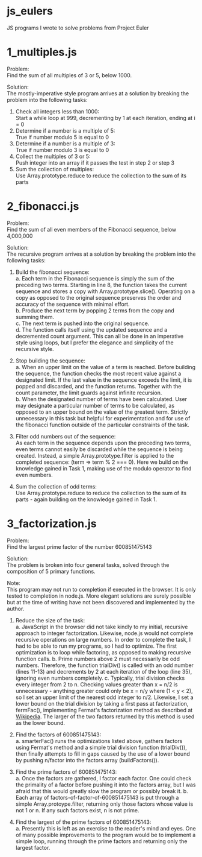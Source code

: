 # js_eulers
JS programs I wrote to solve problems from Project Euler

# 1_multiples.js

Problem:  
Find the sum of all multiples of 3 or 5, below 1000.

Solution:  
The mostly-imperative style program arrives at a solution by breaking the problem into the following tasks:

1. Check all integers less than 1000:  
Start a while loop at 999, decrementing by 1 at each iteration, ending at i = 0
2. Determine if a number is a multiple of 5:  
True if number modulo 5 is equal to 0
3. Determine if a number is a multiple of 3:  
True if number modulo 3 is equal to 0
4. Collect the multiples of 3 or 5:  
Push integer into an array if it passes the test in step 2 or step 3
5. Sum the collection of multiples:  
Use Array.prototype.reduce to reduce the collection to the sum of its parts

# 2_fibonacci.js

Problem:  
Find the sum of all even members of the Fibonacci sequence, below 4,000,000 

Solution:  
The recursive program arrives at a solution by breaking the problem into the following tasks:

1. Build the fibonacci sequence:  
a. Each term in the Fibonacci sequence is simply the sum of the preceding two terms. Starting in line 8, the function takes the current sequence and stores a copy with Array.prototype.slice(). Operating on a copy as opposed to the original sequence preserves the order and accuracy of the sequence with minimal effort.  
b. Produce the next term by popping 2 terms from the copy and summing them.  
c. The next term is pushed into the original sequence.  
d. The function calls itself using the updated sequence and a decremented count argument. This can all be done in an imperative style using loops, but I prefer the elegance and simplicity of the recursive style.

2. Stop building the sequence:  
a. When an upper limit on the value of a term is reached. Before building the sequence, the function checks the most recent value against a designated limit. If the last value in the sequence exceeds the limit, it is popped and discarded, and the function returns. Together with the count parameter, the limit guards against infinite recursion.  
b. When the designated number of terms have been calculated. User may designate a particular number of terms to be calculated, as opposed to an upper bound on the value of the greatest term. Strictly unnecessary in this task but helpful for experimentation and for use of the fibonacci function outside of the particular constraints of the task.

3. Filter odd numbers out of the sequence:  
As each term in the sequence depends upon the preceding two terms, even terms cannot easily be discarded while the sequence is being created. Instead, a simple Array.prototype.filter is applied to the completed sequence: (term => term % 2 === 0). Here we build on the knowledge gained in Task 1, making use of the modulo operator to find even numbers.

4. Sum the collection of odd terms:  
Use Array.prototype.reduce to reduce the collection to the sum of its parts - again building on the knowledge gained in Task 1.

# 3_factorization.js 

Problem:  
Find the largest prime factor of the number 600851475143

Solution:  
The problem is broken into four general tasks, solved through the composition of 5 primary functions.

Note:  
This program may not run to completion if executed in the browser. It is only tested to completion in node.js. More elegant solutions are surely possible but at the time of writing have not been discovered and implemented by the author.  

1. Reduce the size of the task:  
a. JavaScript in the browser did not take kindly to my initial, recursive approach to integer factorization. Likewise, node.js would not complete recursive operations on large numbers. In order to complete the task, I had to be able to run my programs, so I had to optimize. The first optimization is to loop while factoring, as opposed to making recursive function calls. 
b. Prime numbers above 2 must necessarily be odd numbers. Therefore, the function trialDiv() is called with an odd number (lines 11-13) and decrements by 2 at each iteration of the loop (line 35), ignoring even numbers completely.
c. Typically, trial division checks every integer from 2 to n. Checking values greater than x = n/2 is unnecessary - anything greater could only be x = n/y where (1 < y < 2), so I set an upper limit of the nearest odd integer to n/2. Likewise, I set a lower bound on the trial division by taking a first pass at factorization, fermFac(), implementing Fermat's factorization method as described at [Wikipedia](https://en.wikipedia.org/wiki/Fermat%27s_factorization_method). The larger of the two factors returned by this method is used as the lower bound.

2. Find the factors of 600851475143:  
a. smarterFac() runs the optimizations listed above, gathers factors using Fermat's method and a simple trial division function (trialDiv()), then finally attempts to fill in gaps caused by the use of a lower bound by pushing n/factor into the factors array (buildFactors()). 

3. Find the prime factors of 600851475143:  
a. Once the factors are gathered, I factor each factor. One could check the primality of a factor before pushing it into the factors array, but I was afraid that this would greatly slow the program or possibly break it. 
b. Each array of factors-of-factor-of-600851475143 is put through a simple Array.protoype.filter, returning only those factors whose value is not 1 or n. If any such factors exist, n is not prime. 

4. Find the largest of the prime factors of 600851475143:  
a. Presently this is left as an exercise to the reader's mind and eyes. One of many possible improvements to the program would be to implement a simple loop, running through the prime factors and returning only the largest factor. 
